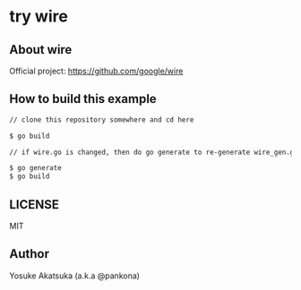# try wire

## About wire

Official project: https://github.com/google/wire

## How to build this example

```bash
// clone this repository somewhere and cd here

$ go build

// if wire.go is changed, then do go generate to re-generate wire_gen.go

$ go generate
$ go build
```

## LICENSE

MIT

## Author

Yosuke Akatsuka (a.k.a @pankona)
